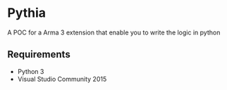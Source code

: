 # Pythia
A POC for a Arma 3 extension that enable you to write the logic in python

## Requirements
- Python 3
- Visual Studio Community 2015
